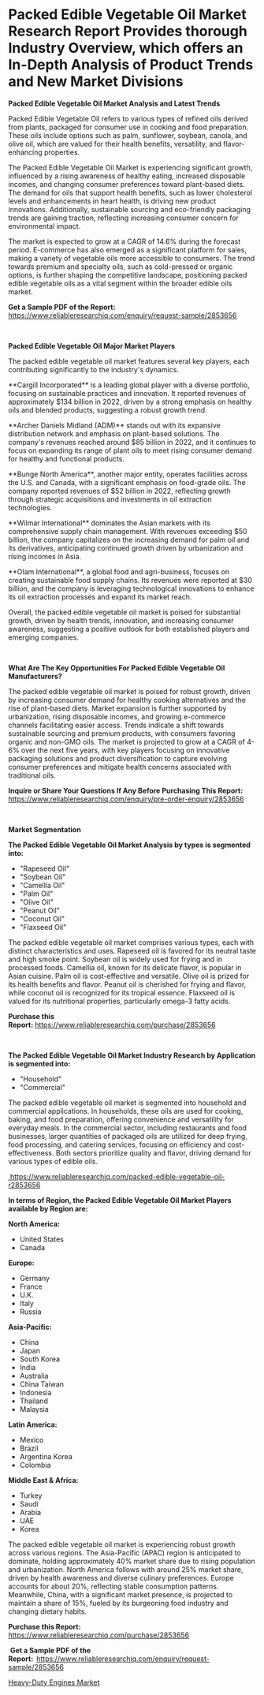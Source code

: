 <p><h1>Packed Edible Vegetable Oil Market Research Report Provides thorough Industry Overview, which offers an In-Depth Analysis of Product Trends and New Market Divisions</h1></p><p><strong>Packed Edible Vegetable Oil Market Analysis and Latest Trends</strong></p>
<p><p>Packed Edible Vegetable Oil refers to various types of refined oils derived from plants, packaged for consumer use in cooking and food preparation. These oils include options such as palm, sunflower, soybean, canola, and olive oil, which are valued for their health benefits, versatility, and flavor-enhancing properties. </p><p>The Packed Edible Vegetable Oil Market is experiencing significant growth, influenced by a rising awareness of healthy eating, increased disposable incomes, and changing consumer preferences toward plant-based diets. The demand for oils that support health benefits, such as lower cholesterol levels and enhancements in heart health, is driving new product innovations. Additionally, sustainable sourcing and eco-friendly packaging trends are gaining traction, reflecting increasing consumer concern for environmental impact.</p><p>The market is expected to grow at a CAGR of 14.6% during the forecast period. E-commerce has also emerged as a significant platform for sales, making a variety of vegetable oils more accessible to consumers. The trend towards premium and specialty oils, such as cold-pressed or organic options, is further shaping the competitive landscape, positioning packed edible vegetable oils as a vital segment within the broader edible oils market.</p></p>
<p><strong>Get a Sample PDF of the Report:&nbsp;</strong> <a href="https://www.reliableresearchiq.com/enquiry/request-sample/2853656?utm_campaign=2713&utm_medium=2&utm_source=Github&utm_content=ia&utm_term=12032025&utm_id=packed-edible-vegetable-oil">https://www.reliableresearchiq.com/enquiry/request-sample/2853656</a></p>
<p>&nbsp;</p>
<p><strong>Packed Edible Vegetable Oil Major Market Players</strong></p>
<p><p>The packed edible vegetable oil market features several key players, each contributing significantly to the industry's dynamics. </p><p>**Cargill Incorporated** is a leading global player with a diverse portfolio, focusing on sustainable practices and innovation. It reported revenues of approximately $134 billion in 2022, driven by a strong emphasis on healthy oils and blended products, suggesting a robust growth trend.</p><p>**Archer Daniels Midland (ADM)** stands out with its expansive distribution network and emphasis on plant-based solutions. The company's revenues reached around $85 billion in 2022, and it continues to focus on expanding its range of plant oils to meet rising consumer demand for healthy and functional products.</p><p>**Bunge North America**, another major entity, operates facilities across the U.S. and Canada, with a significant emphasis on food-grade oils. The company reported revenues of $52 billion in 2022, reflecting growth through strategic acquisitions and investments in oil extraction technologies.</p><p>**Wilmar International** dominates the Asian markets with its comprehensive supply chain management. With revenues exceeding $50 billion, the company capitalizes on the increasing demand for palm oil and its derivatives, anticipating continued growth driven by urbanization and rising incomes in Asia.</p><p>**Olam International**, a global food and agri-business, focuses on creating sustainable food supply chains. Its revenues were reported at $30 billion, and the company is leveraging technological innovations to enhance its oil extraction processes and expand its market reach.</p><p>Overall, the packed edible vegetable oil market is poised for substantial growth, driven by health trends, innovation, and increasing consumer awareness, suggesting a positive outlook for both established players and emerging companies.</p></p>
<p>&nbsp;</p>
<p><strong>What Are The Key Opportunities For Packed Edible Vegetable Oil Manufacturers?</strong></p>
<p><p>The packed edible vegetable oil market is poised for robust growth, driven by increasing consumer demand for healthy cooking alternatives and the rise of plant-based diets. Market expansion is further supported by urbanization, rising disposable incomes, and growing e-commerce channels facilitating easier access. Trends indicate a shift towards sustainable sourcing and premium products, with consumers favoring organic and non-GMO oils. The market is projected to grow at a CAGR of 4-6% over the next five years, with key players focusing on innovative packaging solutions and product diversification to capture evolving consumer preferences and mitigate health concerns associated with traditional oils.</p></p>
<p><strong>Inquire or Share Your Questions If Any Before Purchasing This Report:</strong> <a href="https://www.reliableresearchiq.com/enquiry/pre-order-enquiry/2853656?utm_campaign=2713&utm_medium=2&utm_source=Github&utm_content=ia&utm_term=12032025&utm_id=packed-edible-vegetable-oil">https://www.reliableresearchiq.com/enquiry/pre-order-enquiry/2853656</a></p>
<p>&nbsp;</p>
<p><strong>Market Segmentation</strong></p>
<p><strong>The Packed Edible Vegetable Oil Market Analysis by types is segmented into:</strong></p>
<p><ul><li>"Rapeseed Oil"</li><li>"Soybean Oil"</li><li>"Camellia Oil"</li><li>"Palm Oil"</li><li>"Olive Oil"</li><li>"Peanut Oil"</li><li>"Coconut Oil"</li><li>"Flaxseed Oil"</li></ul></p>
<p><p>The packed edible vegetable oil market comprises various types, each with distinct characteristics and uses. Rapeseed oil is favored for its neutral taste and high smoke point. Soybean oil is widely used for frying and in processed foods. Camellia oil, known for its delicate flavor, is popular in Asian cuisine. Palm oil is cost-effective and versatile. Olive oil is prized for its health benefits and flavor. Peanut oil is cherished for frying and flavor, while coconut oil is recognized for its tropical essence. Flaxseed oil is valued for its nutritional properties, particularly omega-3 fatty acids.</p></p>
<p><strong>Purchase this Report:&nbsp;</strong><a href="https://www.reliableresearchiq.com/purchase/2853656?utm_campaign=2713&utm_medium=2&utm_source=Github&utm_content=ia&utm_term=12032025&utm_id=packed-edible-vegetable-oil">https://www.reliableresearchiq.com/purchase/2853656</a></p>
<p>&nbsp;</p>
<p><strong>The Packed Edible Vegetable Oil Market Industry Research by Application is segmented into:</strong></p>
<p><ul><li>"Household"</li><li>"Commercial"</li></ul></p>
<p><p>The packed edible vegetable oil market is segmented into household and commercial applications. In households, these oils are used for cooking, baking, and food preparation, offering convenience and versatility for everyday meals. In the commercial sector, including restaurants and food businesses, larger quantities of packaged oils are utilized for deep frying, food processing, and catering services, focusing on efficiency and cost-effectiveness. Both sectors prioritize quality and flavor, driving demand for various types of edible oils.</p></p>
<p><a href="https://www.reliableresearchiq.com/packed-edible-vegetable-oil-r2853656?utm_campaign=2713&utm_medium=2&utm_source=Github&utm_content=ia&utm_term=12032025&utm_id=packed-edible-vegetable-oil">&nbsp;https://www.reliableresearchiq.com/packed-edible-vegetable-oil-r2853656</a></p>
<p><strong>In terms of Region, the Packed Edible Vegetable Oil Market Players available by Region are:</strong></p>
<p>
    <p> <strong> North America: </strong>
        <ul>
            <li>United States</li>
            <li>Canada</li>
        </ul>
        </p> 
    <p> <strong> Europe: </strong>
        <ul>
            <li>Germany</li>
            <li>France</li>
            <li>U.K.</li>
            <li>Italy</li>
            <li>Russia</li>
        </ul>
        </p> 
    <p> <strong> Asia-Pacific: </strong>
        <ul>
            <li>China</li>
            <li>Japan</li>
            <li>South Korea</li>
            <li>India</li>
            <li>Australia</li>
            <li>China Taiwan</li>
            <li>Indonesia</li>
            <li>Thailand</li>
            <li>Malaysia</li>
        </ul>
        </p> 
    <p> <strong> Latin America: </strong>
        <ul>
            <li>Mexico</li>
            <li>Brazil</li>
            <li>Argentina Korea</li>
            <li>Colombia</li>
        </ul>
        </p> 
    <p> <strong> Middle East & Africa: </strong>
        <ul>
            <li>Turkey</li>
            <li>Saudi</li>
            <li>Arabia</li>
            <li>UAE</li>
            <li>Korea</li>
        </ul>
    </p>
    </p>
<p><p>The packed edible vegetable oil market is experiencing robust growth across various regions. The Asia-Pacific (APAC) region is anticipated to dominate, holding approximately 40% market share due to rising population and urbanization. North America follows with around 25% market share, driven by health awareness and diverse culinary preferences. Europe accounts for about 20%, reflecting stable consumption patterns. Meanwhile, China, with a significant market presence, is projected to maintain a share of 15%, fueled by its burgeoning food industry and changing dietary habits.</p></p>
<p><strong>Purchase this Report: </strong><a href="https://www.reliableresearchiq.com/purchase/2853656?utm_campaign=2713&utm_medium=2&utm_source=Github&utm_content=ia&utm_term=12032025&utm_id=packed-edible-vegetable-oil">https://www.reliableresearchiq.com/purchase/2853656</a></p>
<p>&nbsp;<strong>Get a Sample PDF of the Report:&nbsp;&nbsp;</strong><a href="https://www.reliableresearchiq.com/enquiry/request-sample/2853656?utm_campaign=2713&utm_medium=2&utm_source=Github&utm_content=ia&utm_term=12032025&utm_id=packed-edible-vegetable-oil">https://www.reliableresearchiq.com/enquiry/request-sample/2853656</a></p>
<p><strong></strong></p>
<p><p><a href="https://github.com/ElviraLeka1962/Market-Research-Report-List-1/blob/main/heavy-duty-engines-market.md?utm_campaign=2713&utm_medium=2&utm_source=Github&utm_content=ia&utm_term=12032025&utm_id=packed-edible-vegetable-oil">Heavy-Duty Engines Market</a></p></p>